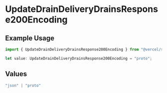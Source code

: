 # UpdateDrainDeliveryDrainsResponse200Encoding

## Example Usage

```typescript
import { UpdateDrainDeliveryDrainsResponse200Encoding } from "@vercel/sdk/models/updatedrainop.js";

let value: UpdateDrainDeliveryDrainsResponse200Encoding = "proto";
```

## Values

```typescript
"json" | "proto"
```